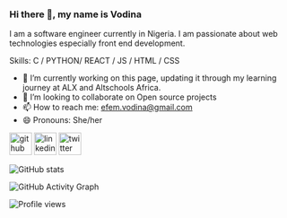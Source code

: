 ### Hi there 👋, my name is Vodina

I am a software engineer currently in Nigeria. I am passionate about web technologies especially front end development. 

Skills:  C / PYTHON/ REACT / JS / HTML / CSS

- 🔭 I’m currently working on this page, updating it through my learning journey at ALX and Altschools Africa. 
- 👯 I’m looking to collaborate on Open source projects 
- 📫 How to reach me: efem.vodina@gmail.com 
- 😄 Pronouns: She/her 


[<img src='https://cdn.jsdelivr.net/npm/simple-icons@3.0.1/icons/github.svg' alt='github' height='40'>](https://github.com/Simplyvoda)  [<img src='https://cdn.jsdelivr.net/npm/simple-icons@3.0.1/icons/linkedin.svg' alt='linkedin' height='40'>](https://www.linkedin.com/in/https://www.linkedin.com/in/vodina-efem-3772b51b6//)  [<img src='https://cdn.jsdelivr.net/npm/simple-icons@3.0.1/icons/twitter.svg' alt='twitter' height='40'>](https://twitter.com/Simplyvoda)  

![GitHub stats](https://github-readme-stats.vercel.app/api?username=Simplyvoda&show_icons=true)  

![GitHub Activity Graph](https://activity-graph.herokuapp.com/graph?username=Simplyvoda)  

![Profile views](https://gpvc.arturio.dev/Simplyvoda)  
